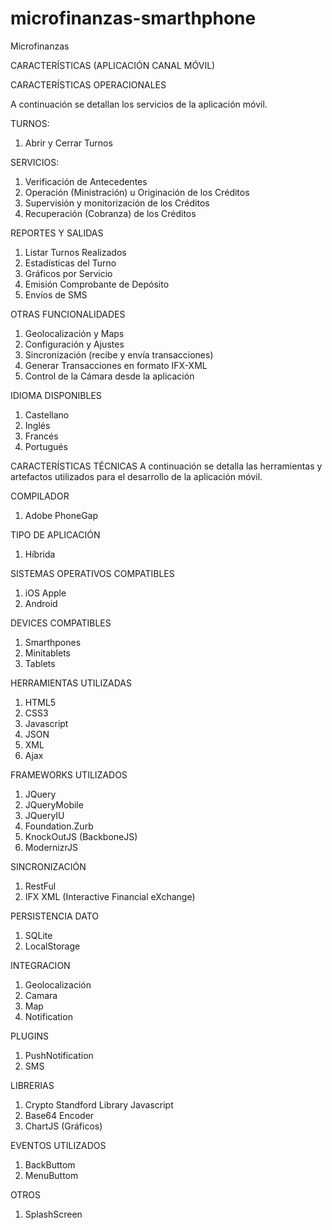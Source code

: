# microfinanzas-smarthphone
Microfinanzas

CARACTERÍSTICAS
(APLICACIÓN CANAL MÓVIL)
<MICROFINANZAS>

CARACTERÍSTICAS OPERACIONALES

A continuación se detallan los servicios de la aplicación móvil.

TURNOS:	
1. Abrir y Cerrar Turnos

SERVICIOS: 	
1. Verificación de Antecedentes
2. Operación (Ministración) u Originación de los Créditos
3. Supervisión y monitorización de los Créditos
4. Recuperación (Cobranza) de los Créditos

REPORTES Y SALIDAS	
1. Listar Turnos Realizados
2. Estadísticas del Turno
3. Gráficos por Servicio
4. Emisión Comprobante de Depósito
5. Envíos de SMS
   
OTRAS FUNCIONALIDADES	
1. Geolocalización y Maps
2. Configuración y Ajustes
3. Sincronización (recibe y envía transacciones)
4. Generar Transacciones en formato IFX-XML
5. Control de la Cámara desde la aplicación

IDIOMA DISPONIBLES	
1. Castellano
2. Inglés
3. Francés
4. Portugués


CARACTERÍSTICAS TÉCNICAS
A continuación se detalla las herramientas y artefactos utilizados para el desarrollo de la aplicación móvil.

COMPILADOR	
1. Adobe PhoneGap 

TIPO DE APLICACIÓN
1. Híbrida

SISTEMAS OPERATIVOS COMPATIBLES	
1. iOS Apple
2. Android

DEVICES COMPATIBLES	
1. Smarthpones
2. Minitablets
3. Tablets
   
HERRAMIENTAS UTILIZADAS	
1. HTML5
2. CSS3
3. Javascript
4. JSON
5. XML
6. Ajax
  
FRAMEWORKS UTILIZADOS	
1. JQuery
2. JQueryMobile
3. JQueryIU
4. Foundation.Zurb
5. KnockOutJS (BackboneJS)
6. ModernizrJS

SINCRONIZACIÓN	
1. RestFul
3. IFX XML (Interactive Financial eXchange)

PERSISTENCIA DATO	
1. SQLite
2. LocalStorage

INTEGRACION	
1. Geolocalización
2. Camara
3. Map
4. Notification

PLUGINS	
1. PushNotification
2. SMS

LIBRERIAS	
1. Crypto Standford Library Javascript
2. Base64 Encoder
3. ChartJS (Gráficos)

EVENTOS UTILIZADOS	
1. BackButtom
2. MenuButtom

OTROS	
1. SplashScreen



